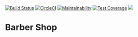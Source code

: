 [![Build Status](https://travis-ci.org/Kaytbode/barbershop.svg?branch=develop)](https://travis-ci.org/Kaytbode/barbershop)
[![CircleCI](https://circleci.com/gh/Kaytbode/barbershop/tree/develop.svg?style=svg)](https://circleci.com/gh/Kaytbode/barbershop/tree/develop)
[![Maintainability](https://api.codeclimate.com/v1/badges/d066ea971bff5935dc36/maintainability)](https://codeclimate.com/github/Kaytbode/barbershop/maintainability)
[![Test Coverage](https://api.codeclimate.com/v1/badges/d066ea971bff5935dc36/test_coverage)](https://codeclimate.com/github/Kaytbode/barbershop/test_coverage)
[![](https://img.shields.io/badge/Reviewed_by-Hound-blueviolet.svg)](https://houndci.com)  
# Barber Shop
